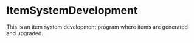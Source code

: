 # ItemSystemDevelopment
This is an item system development program where items are generated and upgraded.
